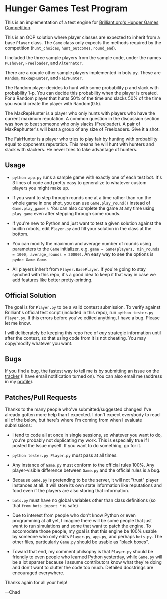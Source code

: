# Hunger Games Test Program

This is an implementation of a test engine for [Brilliant.org's Hunger Games Competition](http://brilliant.org/competitions/hunger-games/).

This is an OOP solution where player classes are expected to inherit from a base `Player` class. The `Game` class only expects the methods required by the competition (`hunt_choices`, `hunt_outcomes`, `round_end`).

I included the three sample players from the sample code, under the names `Pushover`, `Freeloader`, and `Alternator`.

There are a couple other sample players implemented in bots.py.  These are `Random`, `MaxRepHunter`, and `FairHunter`.  

The Random player decides to hunt with some probability p and slack with probability 1-p.  You can decide this probability when the player is created.  For a Random player that hunts 50% of the time and slacks 50% of the time you would create the player with Random(0.5).

The MaxRepHunter is a player who only hunts with players who have the current maximum reputation.  A common question in the discussion section was how to beat someone who only slacks (Freeloader).  A pair of MaxRephunter's will beat a group of any size of Freeloaders.  Give it a shot.

The FairHunter is a player who tries to play fair by hunting with probability equal to opponents reputation.  This means he will hunt with hunters and slack with slackers.  He never tries to take advantage of hunters.

## Usage

*    `python app.py` runs a sample game with exactly one of each test bot. It's 3 lines of code and pretty easy to generalize to whatever custom players you might make up.

*    If you want to step through rounds one at a time rather than run the whole game in one shot, you can use `Game.play_round()` instead of `Game.play_game()`. You can also complete the game at any time using `play_game` even after stepping through some rounds.

*    If you're new to Python and just want to test a given solution against the builtin robots, edit `Player.py` and fill your solution in the class at the bottom.

*    You can modify the maximum and average number of rounds using parameters to the `Game` initializer, e.g. `game = Game(players, min_rounds = 1000, average_rounds = 20000)`. An easy way to see the options is `pydoc Game.Game`.

*    All players inherit from `Player.BasePlayer`. If you're going to stay synched with this repo, it's a good idea to keep it that way in case we add features like better pretty-printing.

## Official Solution

The goal is for `Player.py` to be a valid contest submission. To verify against Brilliant's official test script (included in this repo), run `python tester.py Player.py`. If this errors before you've edited anything, I have a bug. Please let me know.

I will deliberately be keeping this repo free of *any* strategic information until after the contest, so that using code from it is not cheating. You may copy/modify whatever you want.

## Bugs

If you find a bug, the fastest way to tell me is by submitting an issue on the [tracker](https://github.com/ChadAMiller/hungergames/issues) (I have email notification turned on). You can also email me (address in my [profile](https://github.com/ChadAMiller)).

## Patches/Pull Requests

Thanks to the many people who've submitted/suggested changes! I've already gotten more help than I expected. I don't expect everybody to read all of the below, but here's where I'm coming from when I evaluate submissions:

*    I tend to code all at once in single sessions, so whatever you want to do, you're probably not duplicating my work. This is especially true if I posted the Issue myself. If you want to do something, go for it.

*    `python tester.py Player.py` must pass at all times.

*    Any instance of `Game.py` must conform to the official rules 100%. Any player-visible difference between `Game.py` and the official rules is a bug.

*    Because `Game.py` is pretending to be the server, it will not "trust" player instances at all. It will store its own state information like reputations and food even if the players are also storing that information.

*    `bots.py` must have no global variables other than class definitions (so that `from bots import *` is safe)

*    Due to interest from people who don't know Python or even programming at all yet, I imagine there will be some people that just want to run simulations and some that want to patch the engine. To accomodate those people, my goal is that this engine be 100% usable by someone who only edits `Player.py`, `app.py`, and perhaps `bots.py`. The other files, particularly `Game.py` should be usable as "black boxes".

*    Toward that end, my comment philsophy is that `Player.py` should be friendly to even people who learned Python yesterday, while `Game.py` will be a lot sparser because I assume contributors know what they're doing and don't want to clutter the code too much. Detailed docstrings are encouraged everywhere.

Thanks again for all your help!

--Chad